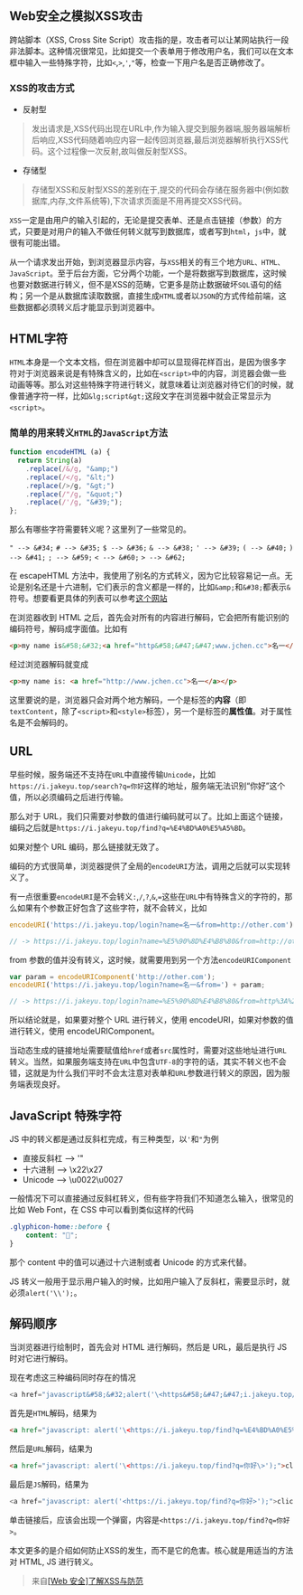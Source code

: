 ## Web安全之模拟XSS攻击

跨站脚本（XSS, Cross Site Script）攻击指的是，攻击者可以让某网站执行一段非法脚本。这种情况很常见，比如提交一个表单用于修改用户名，我们可以在文本框中输入一些特殊字符，比如`<`,`>`,`'`,`"`等，检查一下用户名是否正确修改了。

### XSS的攻击方式
- 反射型
> 发出请求是,XSS代码出现在URL中,作为输入提交到服务器端,服务器端解析后响应,XSS代码随着响应内容一起传回浏览器,最后浏览器解析执行XSS代码。这个过程像一次反射,故叫做反射型XSS。
- 存储型
> 存储型XSS和反射型XSS的差别在于,提交的代码会存储在服务器中(例如数据库,内存,文件系统等),下次请求页面是不用再提交XSS代码。

`XSS`一定是由用户的输入引起的，无论是提交表单、还是点击链接（参数）的方式，只要是对用户的输入不做任何转义就写到数据库，或者写到`html`，`js`中，就很有可能出错。

从一个请求发出开始，到浏览器显示内容，与`XSS`相关的有三个地方`URL、HTML、JavaScript`。至于后台方面，它分两个功能，一个是将数据写到数据库，这时候也要对数据进行转义，但不是XSS的范畴，它更多是防止数据破坏`SQL`语句的结构；另一个是从数据库读取数据，直接生成`HTML`或者以`JSON`的方式传给前端，这些数据都必须转义后才能显示到浏览器中。

## HTML字符

`HTML`本身是一个文本文档，但在浏览器中却可以显现得花样百出，是因为很多字符对于浏览器来说是有特殊含义的，比如在`<script>`中的内容，浏览器会做一些动画等等。那么对这些特殊字符进行转义，就意味着让浏览器对待它们的时候，就像普通字符一样，比如`&lg;script&gt;`这段文字在浏览器中就会正常显示为`<script>`。

### 简单的用来转义`HTML`的`JavaScript`方法

```js
function encodeHTML (a) {
  return String(a)
    .replace(/&/g, "&amp;")
    .replace(/</g, "&lt;")
    .replace(/>/g, "&gt;")
    .replace(/"/g, "&quot;")
    .replace(/'/g, "&#39;");
};
```

那么有哪些字符需要转义呢？这里列了一些常见的。

`" --> &#34;`
`# --> &#35;`
`$ --> &#36;`
`& --> &#38;`
`' --> &#39;`
`( --> &#40;`
`) --> &#41;`
`; --> &#59;`
`< --> &#60;`
`> --> &#62;`


在 escapeHTML 方法中，我使用了别名的方式转义，因为它比较容易记一点。无论是别名还是十六进制，它们表示的含义都是一样的，比如`&amp;`和`&#38;`都表示`&`符号。想要看更具体的列表可以参考[这个网站](http://ascii.cl/htmlcodes.htm)

在浏览器收到 HTML 之后，首先会对所有的内容进行解码，它会把所有能识别的编码符号，解码成字面值。比如有

```html
<p>my name is&#58;&#32;<a href="http&#58;&#47;&#47;www.jchen.cc">名一</a></p>
```

经过浏览器解码就变成

```html
<p>my name is: <a href="http://www.jchen.cc">名一</a></p>
```

这里要说的是，浏览器只会对两个地方解码，一个是标签的**内容**（即`textContent`，除了`<script>`和`<style>`标签），另一个是标签的**属性值**。对于属性名是不会解码的。

## URL

早些时候，服务端还不支持在`URL`中直接传输`Unicode`，比如`https://i.jakeyu.top/search?q=你好`这样的地址，服务端无法识别“你好”这个值，所以必须编码之后进行传输。

那么对于 URL，我们只需要对参数的值进行编码就可以了。比如上面这个链接，编码之后就是`https://i.jakeyu.top/find?q=%E4%BD%A0%E5%A5%BD`。

如果对整个 URL 编码，那么链接就无效了。

编码的方式很简单，浏览器提供了全局的`encodeURI`方法，调用之后就可以实现转义了。

有一点很重要`encodeURI`是不会转义`:`,`/`,`?`,`&`,`=`这些在`URL`中有特殊含义的字符的，那么如果有个参数正好包含了这些字符，就不会转义，比如

```js
encodeURI('https://i.jakeyu.top/login?name=名一&from=http://other.com'); 

// -> https://i.jakeyu.top/login?name=%E5%90%8D%E4%B8%80&from=http://other.com
```


from 参数的值并没有转义，这时候，就需要用到另一个方法`encodeURIComponent`

```js
var param = encodeURIComponent('http://other.com');
encodeURI('https://i.jakeyu.top/login?name=名一&from=') + param;

// -> https://i.jakeyu.top/login?name=%E5%90%8D%E4%B8%80&from=http%3A%2F%2Fother.com
```

所以结论就是，如果要对整个 URL 进行转义，使用 encodeURI，如果对参数的值进行转义，使用 encodeURIComponent。

当动态生成的链接地址需要赋值给`href`或者`src`属性时，需要对这些地址进行`URL`转义。当然，如果服务端支持在`URL`中包含`UTF-8`的字符的话，其实不转义也不会错，这就是为什么我们平时不会太注意对表单和`URL`参数进行转义的原因，因为服务端表现良好。

## JavaScript 特殊字符

JS 中的转义都是通过反斜杠完成，有三种类型，以`'`和`"`为例

* 直接反斜杠 --> \'\"
* 十六进制 --> \x22\x27
* Unicode --> \u0022\u0027

一般情况下可以直接通过反斜杠转义，但有些字符我们不知道怎么输入，很常见的比如 Web Font，在 CSS 中可以看到类似这样的代码

```css
.glyphicon-home::before {
    content: "";
}
```
那个 content 中的值可以通过十六进制或者 Unicode 的方式来代替。

JS 转义一般用于显示用户输入的时候，比如用户输入了反斜杠，需要显示时，就必须`alert('\\');`。

## 解码顺序

当浏览器进行绘制时，首先会对 HTML 进行解码，然后是 URL，最后是执行 JS 时对它进行解码。

现在考虑这三种编码同时存在的情况

```js
<a href="javascript&#58;&#32;alert('\<https&#58;&#47;&#47;i.jakeyu.top/find?q=%E4%BD%A0%E5%A5%BD\>');">click</a>
```

首先是`HTML`解码，结果为

```html
<a href="javascript: alert('\<https://i.jakeyu.top/find?q=%E4%BD%A0%E5%A5%BD\>');">click</a>
```
然后是`URL`解码，结果为

```html
<a href="javascript: alert('\<https://i.jakeyu.top/find?q=你好\>');">click</a>
```

最后是`JS`解码，结果为

```js
<a href="javascript: alert('<https://i.jakeyu.top/find?q=你好>');">click</a>
```

单击链接后，应该会出现一个弹窗，内容是`<https://i.jakeyu.top/find?q=你好>`。

本文更多的是介绍如何防止XSS的发生，而不是它的危害。核心就是用适当的方法对 HTML, JS 进行转义。

> 来自[[Web 安全]了解XSS与防范](https://segmentfault.com/a/1190000003874852)